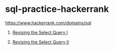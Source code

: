 # sql-practice-hackerrank

https://www.hackerrank.com/domains/sql

1) <a href = "https://github.com/hithesh111/sql-practice-hackerrank/blob/main/practice-problems/revising-the-select-query-1.md"> Revising the Select Query I </a>

2) <a href = "https://github.com/hithesh111/sql-practice-hackerrank/blob/main/practice-problems/revising-the-select-query-2.md"> Revising the Select Query II </a>
